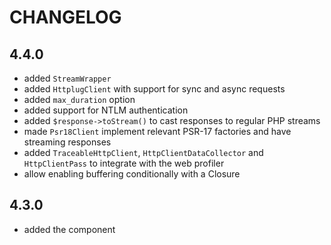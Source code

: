 CHANGELOG
=========

4.4.0
-----

 * added `StreamWrapper`
 * added `HttplugClient` with support for sync and async requests
 * added `max_duration` option
 * added support for NTLM authentication
 * added `$response->toStream()` to cast responses to regular PHP streams
 * made `Psr18Client` implement relevant PSR-17 factories and have streaming responses
 * added `TraceableHttpClient`, `HttpClientDataCollector` and `HttpClientPass` to integrate with the web profiler
 * allow enabling buffering conditionally with a Closure

4.3.0
-----

 * added the component

